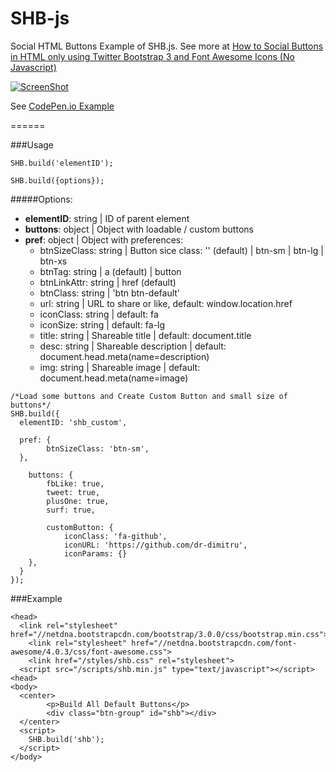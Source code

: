SHB-js
======

Social HTML Buttons
Example of SHB.js. See more at [How to Social Buttons in HTML only using Twitter Bootstrap 3 and Font Awesome Icons (No Javascript)](http://ostr.io/code/html-social-like-share-buttons-no-javascript.html)

[![ScreenShot](http://ostr.io/img/SHBscreenshot.png)](http://codepen.io/OstrIO/pen/tHvui)

See [CodePen.io Example](http://codepen.io/OstrIO/pen/tHvui)

======

###Usage
```
SHB.build('elementID');
```

```
SHB.build({options});
```

#####Options:
 
 - **elementID**: string | ID of parent element
 - **buttons**: object | Object with loadable / custom buttons
 - **pref**: object | Object with preferences:
    - btnSizeClass: string | Button sice class: '' (default) | btn-sm | btn-lg | btn-xs
    - btnTag: string | a (default) | button
    - btnLinkAttr: string | href (default)
    - btnClass: string | 'btn btn-default'
    - url: string | URL to share or like, default: window.location.href
    - iconClass: string | default: fa
    - iconSize: string | default: fa-lg
    - title: string | Shareable title | default: document.title
    - desc: string | Shareable description | default: document.head.meta(name=description)
    - img: string | Shareable image | default: document.head.meta(name=image)
 

```
/*Load some buttons and Create Custom Button and small size of buttons*/
SHB.build({
  elementID: 'shb_custom',
  
  pref: {
		btnSizeClass: 'btn-sm',
  },
  
	buttons: {
		fbLike: true,
		tweet: true,
		plusOne: true,
		surf: true,
		
		customButton: {
			iconClass: 'fa-github',
			iconURL: 'https://github.com/dr-dimitru',
			iconParams: {} 
  	},
  }
});
```


###Example
```
<head>
  <link rel="stylesheet" href="//netdna.bootstrapcdn.com/bootstrap/3.0.0/css/bootstrap.min.css">
	<link rel="stylesheet" href="//netdna.bootstrapcdn.com/font-awesome/4.0.3/css/font-awesome.css">
	<link href="/styles/shb.css" rel="stylesheet">
  <script src="/scripts/shb.min.js" type="text/javascript"></script>
<head>
<body>
  <center>
		<p>Build All Default Buttons</p>
		<div class="btn-group" id="shb"></div>
  </center>
  <script>
    SHB.build('shb');
  </script>
</body>
```
